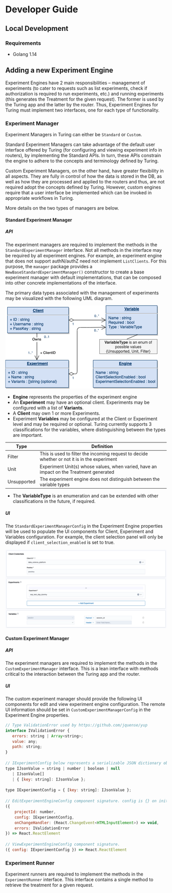 # Developer Guide

## Local Development

### Requirements
- Golang 1.14

## Adding a new Experiment Engine

Experiment Engines have 2 main responsibilities – management of experiments (to cater to requests such as list experiments, check if authorization is required to run experiments, etc.) and running experiments (this generates the Treatment for the given request). The former is used by the Turing app and the latter by the router. Thus, Experiment Engines for Turing must implement two interfaces, one for each type of functionality. 

### Experiment Manager

Experiment Managers in Turing can either be `Standard` or `Custom`.

Standard Experiment Managers can take advantage of the default user interface offered by Turing (for configuring and viewing experiment info in routers), by implementing the Standard APIs. In turn, these APIs constrain the engine to adhere to the concepts and terminology defined by Turing.

Custom Experiment Managers, on the other hand, have greater flexibility in all aspects. They are fully in control of how the data is stored in the DB, as well as how they are processed and applied to the routers and thus, are not required adopt the concepts defined by Turing. However, custom engines require that a user interface be implemented which can be invoked in appropriate workflows in Turing.

More details on the two types of managers are below.

#### Standard Experiment Manager

##### API
The experiment managers are required to implement the methods in the `StandardExperimentManager` interface. Not all methods in the interface may be required by all experiment engines. For example, an experiment engine that does not support authN/authZ need not implement `ListClients`. For this purpose, the `manager` package provides a `NewBaseStandardExperimentManager()` constructor to create a base experiment manager with default implementations, that can be composed into other concrete implementations of the interface.

The primary data types associated with the management of experiments may be visualized with the following UML diagram.

![experiment_manager_data_types](./assets/experiments_data_model.png)

* **Engine** represents the properties of the experiment engine
* An **Experiment** may have an optional client. Experiments may be configured with a list of **Variants**.
* A **Client** may own 1 or more Experiments.
* Experiment **Variables** may be configured at the Client or Experiment level and may be required or optional. Turing currently supports 3 classifications for the variables, where distinguishing between the types are important.

Type        | Definition
------------|-----------
Filter      | This is used to filter the incoming request to decide whether or not it is in the experiment
Unit        | Experiment Unit(s) whose values, when varied, have an impact on the Treatment generated
Unsupported | The experiment engine does not distinguish between the variable types
* The **VariableType** is an enumeration and can be extended with other classifications in the future, if required.

##### UI

The `StandardExperimentManagerConfig` in the Experiment Engine properties will be used to populate the UI components for Client, Experiment and Variables configuration. For example, the client selection panel will only be displayed if `client_selection_enabled` is set to true.

![experiment_manager_data_types](./assets/standard_experiment_ui.png)

#### Custom Experiment Manager

##### API
The experiment managers are required to implement the methods in the `CustomExperimentManager` interface. This is a lean interface with methods critical to the interaction between the Turing app and the router.

##### UI
The custom experiment manager should provide the following UI components for edit and view experiment engine configuration. The remote UI information should be set in `CustomExperimentManagerConfig` in the Experiment Engine properties.

```javascript
// Type ValidationError used by https://github.com/jquense/yup
interface IValidationError {
   errors: string | Array<string>;
   value: any;
   path: string;
}

// IExperimentConfig below represents a serializable JSON dictionary object
type IJsonValue = string | number | boolean | null
   | IJsonValue[]
   | { [key: string]: IJsonValue };

type IExperimentConfig = { [key: string]: IJsonValue };

// EditExperimentEngineConfig component signature. config is {} on init.
({
    projectId: number,
    config: IExperimentConfig,
    onChangeHandler: (React.ChangeEvent<HTMLInputElement>) => void,
    errors: IValidationError
}) => React.ReactElement

// ViewExperimentEngineConfig component signature.
({ config: IExperimentConfig }) => React.ReactElement
```

### Experiment Runner

Experiment runners are required to implement the methods in the `ExperimentRunner` interface. This interface contains a single method to retrieve the treatment for a given request.
